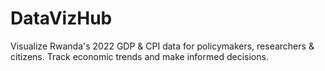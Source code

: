 # DataVizHub
Visualize Rwanda's 2022 GDP &amp; CPI data for policymakers, researchers &amp; citizens. Track economic trends and make informed decisions.

